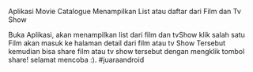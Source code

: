 Aplikasi Movie Catalogue
Menampilkan List atau daftar dari Film dan Tv Show

Buka Aplikasi, akan menampilkan list dari film dan tvShow
klik salah satu Film akan masuk ke halaman detail dari film atau tv Show Tersebut
kemudian bisa share film atau tv show tersebut dengan mengklik tombol share! 
selamat mencoba :). #juaraandroid
